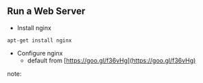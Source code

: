 ##  Run a Web Server

* Install nginx

```
apt-get install nginx
```

* Configure nginx
  * default from [https://goo.gl/f36vHg](https://goo.gl/f36vHg)

note:
